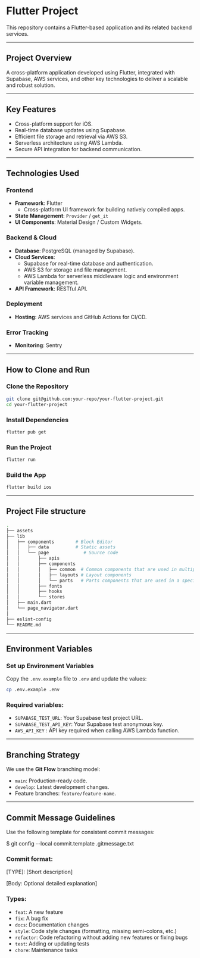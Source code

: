 # **Flutter Project**

This repository contains a Flutter-based application and its related backend services.

---

## **Project Overview**

A cross-platform application developed using Flutter, integrated with Supabase, AWS services, and other key technologies to deliver a scalable and robust solution.

---

## **Key Features**
- Cross-platform support for iOS.
- Real-time database updates using Supabase.
- Efficient file storage and retrieval via AWS S3.
- Serverless architecture using AWS Lambda.
- Secure API integration for backend communication.

---

## **Technologies Used**

### **Frontend**
- **Framework**: Flutter  
  - Cross-platform UI framework for building natively compiled apps.
- **State Management**: `Provider` / `get_it` 
- **UI Components**: Material Design / Custom Widgets.

### **Backend & Cloud**
- **Database**: PostgreSQL (managed by Supabase).
- **Cloud Services**:
  - Supabase for real-time database and authentication.
  - AWS S3 for storage and file management.
  - AWS Lambda for serverless middleware logic and environment variable management.
- **API Framework**: RESTful API.

### **Deployment**
- **Hosting**: AWS services and GitHub Actions for CI/CD.

### **Error Tracking**
- **Monitoring**: Sentry

---

## **How to Clone and Run**

### **Clone the Repository**
```bash
git clone git@github.com:your-repo/your-flutter-project.git
cd your-flutter-project
```

### **Install Dependencies**
```bash
flutter pub get
```

### **Run the Project**
```bash
flutter run
```

### **Build the App**
```bash
flutter build ios
```
---

## **Project File structure**


```bash
.
├── assets
├── lib
│   ├── components        # Block Editor
│   │   ├── data          # Static assets
│   │   └── page             # Source code
│   │       ├── apis
│   │       ├── components
│   │       │   ├── common  # Common components that are used in multiple pages
│   │       │   ├── layouts # Layout components
│   │       │   └── parts   # Parts components that are used in a specific page
│   │       ├── fonts
│   │       ├── hooks
│   │       └── stores
│   ├── main.dart 
│   └── page_navigator.dart
│       
├── eslint-config
└── README.md
```

---

## **Environment Variables**

### **Set up Environment Variables**

Copy the `.env.example` file to `.env` and update the values:

```bash
cp .env.example .env
```

### **Required variables:**

- `SUPABASE_TEST_URL`: Your Supabase test project URL.
- `SUPABASE_TEST_API_KEY`: Your Supabase test anonymous key.
- `AWS_API_KEY` : API key required when calling AWS Lambda function.

---


## **Branching Strategy**

We use the **Git Flow** branching model:

- `main`: Production-ready code.
- `develop`: Latest development changes.
- Feature branches: `feature/feature-name`.

---

## **Commit Message Guidelines**

Use the following template for consistent commit messages:

$ git config --local commit.template .gitmessage.txt


### **Commit format:**

[TYPE]: [Short description]

[Body: Optional detailed explanation]


### **Types:**

- `feat`: A new feature
- `fix`: A bug fix
- `docs`: Documentation changes
- `style`: Code style changes (formatting, missing semi-colons, etc.)
- `refactor`: Code refactoring without adding new features or fixing bugs
- `test`: Adding or updating tests
- `chore`: Maintenance tasks
